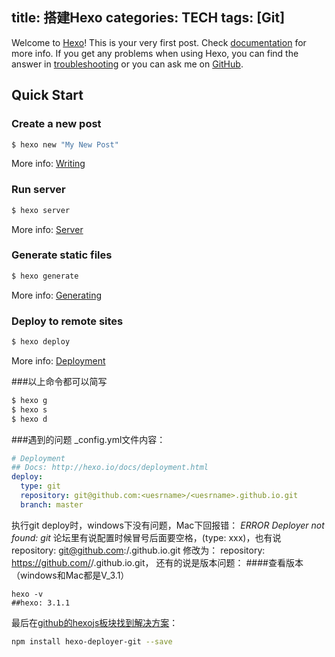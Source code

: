 title: 搭建Hexo
categories: TECH
tags: [Git]
---
Welcome to [Hexo](http://hexo.io/)! This is your very first post. Check [documentation](https://hexo.io/zh-cn/docs/index.html) for more info. If you get any problems when using Hexo, you can find the answer in [troubleshooting](http://hexo.io/docs/troubleshooting.html) or you can ask me on [GitHub](https://github.com/hexojs/hexo/issues).

## Quick Start

### Create a new post

``` bash
$ hexo new "My New Post"
```

More info: [Writing](http://hexo.io/docs/writing.html)

### Run server

``` bash
$ hexo server
```

More info: [Server](http://hexo.io/docs/server.html)

### Generate static files

``` bash
$ hexo generate
```

More info: [Generating](http://hexo.io/docs/generating.html)

### Deploy to remote sites

``` bash
$ hexo deploy
```

More info: [Deployment](http://hexo.io/docs/deployment.html)

###以上命令都可以简写
``` bash
$ hexo g
$ hexo s
$ hexo d
```

###遇到的问题
_config.yml文件内容：
```yaml
# Deployment
## Docs: http://hexo.io/docs/deployment.html
deploy:
  type: git
  repository: git@github.com:<uesrname>/<uesrname>.github.io.git
  branch: master
```
执行git deploy时，windows下没有问题，Mac下回报错：
*ERROR Deployer not found: git*
论坛里有说配置时候冒号后面要空格，(type: xxx)，也有说
repository: git@github.com:<uesrname>/<uesrname>.github.io.git
修改为：
repository: https://github.com/<uesrname>/<uesrname>.github.io.git，
还有的说是版本问题：
####查看版本 （windows和Mac都是V_3.1）
```
hexo -v
##hexo: 3.1.1
```

最后在[github的hexojs板块找到解决方案](https://github.com/hexojs/hexo/issues/1154)：
```bash
npm install hexo-deployer-git --save
```


